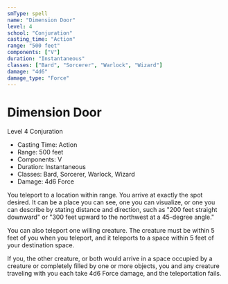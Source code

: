 ```yaml
---
smType: spell
name: "Dimension Door"
level: 4
school: "Conjuration"
casting_time: "Action"
range: "500 feet"
components: ["V"]
duration: "Instantaneous"
classes: ["Bard", "Sorcerer", "Warlock", "Wizard"]
damage: "4d6"
damage_type: "Force"
---
```


# Dimension Door
Level 4 Conjuration

- Casting Time: Action
- Range: 500 feet
- Components: V
- Duration: Instantaneous
- Classes: Bard, Sorcerer, Warlock, Wizard
- Damage: 4d6 Force

You teleport to a location within range. You arrive at exactly the spot desired. It can be a place you can see, one you can visualize, or one you can describe by stating distance and direction, such as "200 feet straight downward" or "300 feet upward to the northwest at a 45-degree angle."

You can also teleport one willing creature. The creature must be within 5 feet of you when you teleport, and it teleports to a space within 5 feet of your destination space.

If you, the other creature, or both would arrive in a space occupied by a creature or completely filled by one or more objects, you and any creature traveling with you each take 4d6 Force damage, and the teleportation fails.
